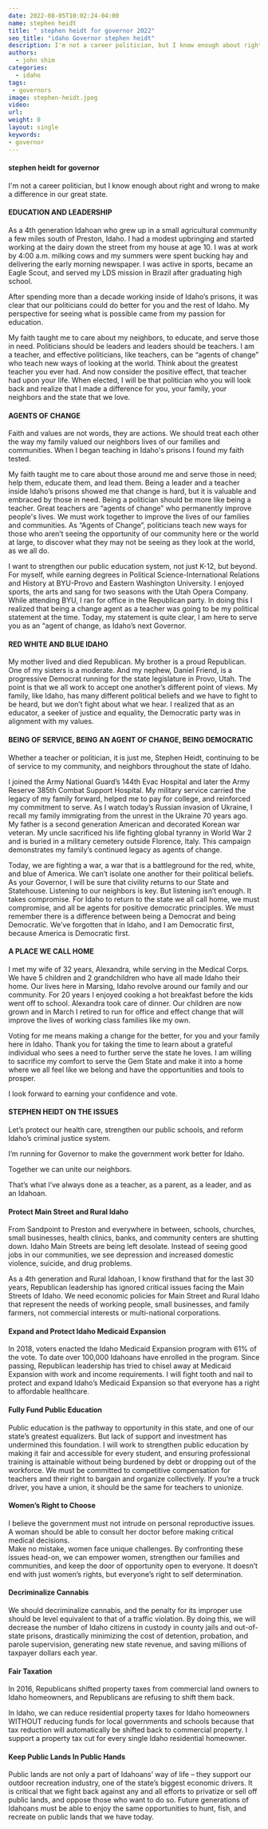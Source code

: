 ```yaml
---
date: 2022-08-05T10:02:24-04:00
name: stephen heidt
title: " stephen heidt for governor 2022"
seo_title: "idaho Governor stephen heidt"
description: I'm not a career politician, but I know enough about right and wrong to make a difference in our great state. 
authors:
  - john shim
categories:
  - idaho
tags:
 - governors
image: stephen-heidt.jpeg
video:
url: 
weight: 0
layout: single
keywords:
- governor 
---
```


#### stephen heidt for governor 

I'm not a career politician, but I know enough about right and wrong to make a difference in our great state. 


#### EDUCATION AND LEADERSHIP
As a 4th generation Idahoan who grew up in a small agricultural community a few miles south of Preston, Idaho. 
I had a modest upbringing and started working at the dairy down the street from my house at age 10. I was at work by 4:00 a.m. milking cows and my summers were spent bucking hay and delivering the early morning newspaper. I was active in sports, became an Eagle Scout, and served my LDS mission in Brazil after graduating high school.

After spending more than a decade working inside of Idaho’s prisons, it was clear that our politicians could do better for you and the rest of Idaho. My perspective for seeing what is possible came from my passion for education.

My faith taught me to care about my neighbors, to educate, and serve those in need. Politicians should be leaders and leaders should be teachers. I am a teacher, and effective politicians, like teachers, can be “agents of change” who teach new ways of looking at the world. Think about the greatest teacher you ever had. And now consider the positive effect, that teacher had upon your life.  When elected, I will be that politician who you will look back and realize that I made a difference for you, your family, your neighbors and the state that we love.  

#### AGENTS OF CHANGE
Faith and values are not words, they are actions. We should treat each other the way my family valued our neighbors lives of our families and communities. When I began teaching in Idaho's prisons I found my faith tested.

My faith taught me to care about those around me and serve those in need; help them, educate them, and lead them. Being a leader and a teacher inside Idaho’s prisons showed me that change is hard, but it is valuable and embraced by those in need. Being a politician should be more like being a teacher. Great teachers are “agents of change” who permanently improve people's lives. We must work together to improve the lives of our families and communities. As “Agents of Change”, politicians teach new ways for those who aren’t seeing the opportunity of our community here or the world at large, to discover what they may not be seeing as they look at the world, as we all do.

I want to strengthen our public education system, not just K-12, but beyond. For myself, while earning degrees in Political Science-International Relations and History at BYU-Provo and Eastern Washington University. I enjoyed sports, the arts and sang for two seasons with the Utah Opera Company. While attending BYU, I ran for office in the Republican party. In doing this I realized that being a change agent as a teacher was going to be my political statement at the time. Today, my statement is quite clear, I am here to serve you as an “agent of change, as Idaho’s next Governor. 

#### RED WHITE AND BLUE IDAHO
My mother lived and died Republican. My brother is a proud Republican. One of my sisters is a moderate. And my nephew, Daniel Friend, is a progressive Democrat running for the state legislature in Provo, Utah. 
The point is that we all work to accept one another’s different point of views. My family, like Idaho, has many different political beliefs and we have to fight to be heard, but we don’t fight about what we hear. I realized that as an educator, a seeker of justice and equality, the Democratic party was in alignment with my values.

#### BEING OF SERVICE, BEING AN AGENT OF CHANGE, BEING DEMOCRATIC
Whether a teacher or politician, it is just me, Stephen Heidt, continuing to be of service to my community, and neighbors throughout the state of Idaho. 

I joined the Army National Guard’s 144th Evac Hospital and later the Army Reserve 385th Combat Support Hospital. My military service carried the legacy of my family forward, helped me to pay for college, and reinforced my commitment to serve. As I watch today’s Russian invasion of Ukraine, I recall my family immigrating from the unrest in the Ukraine 70 years ago. My father is a second generation American and decorated Korean war veteran. My uncle sacrificed his life fighting global tyranny in World War 2 and is buried in a military cemetery outside Florence, Italy. This campaign demonstrates my family’s continued legacy as agents of change. 

Today, we are fighting a war, a war that is a battleground for the red, white, and blue of America. We can’t isolate one another for their political beliefs. As your Governor, I will be sure that civility returns to our State and Statehouse. Listening to our neighbors is key. But listening isn’t enough. It takes compromise. 
For Idaho to return to the state we all call home, we must compromise, and all be agents for positive democratic principles. We must remember there is a difference between being a Democrat and being Democratic. We’ve forgotten that in Idaho, and I am Democratic first, because America is Democratic first. 

#### A PLACE WE CALL HOME 
I met my wife of 32 years, Alexandra, while serving in the Medical Corps.  We have 5 children and 2 grandchildren who have all made Idaho their home. Our lives here in Marsing, Idaho revolve around our family and our community. For 20 years I enjoyed cooking a hot breakfast before the kids went off to school. Alexandra took care of dinner.  Our children are now grown and in March I retired to run for office and effect change that will improve the lives of working class families like my own.

Voting for me means making a change for the better, for you and your family here in Idaho. Thank you for taking the time to learn about a grateful individual who sees a need to further serve the state he loves. I am willing to sacrifice my comfort to serve the Gem State and make it into a home where we all feel like we belong and have the opportunities and tools to prosper.

I look forward to earning your confidence and vote.

#### STEPHEN HEIDT ON THE ISSUES
Let’s protect our health care, strengthen our public schools, and reform Idaho’s criminal justice system. 

I’m running for Governor to make the government work better for Idaho. 

Together we can unite our neighbors.

That’s what I’ve always done as a teacher, as a parent, as a leader, and as an Idahoan. 

#### Protect Main Street and Rural Idaho
From Sandpoint to Preston and everywhere in between, schools, churches, small businesses, health clinics, banks, and community centers are shutting down. Idaho Main Streets are being left desolate. Instead of seeing good jobs in our communities, we see depression and increased domestic violence, suicide, and drug problems.

As a 4th generation and Rural Idahoan, I know firsthand that for the last 30 years, Republican leadership has ignored critical issues facing the Main Streets of Idaho.
We need economic policies for Main Street and Rural Idaho that represent the needs of working people, small businesses, and family farmers, not commercial interests or multi-national corporations.

#### Expand and Protect Idaho Medicaid Expansion 
In 2018, voters enacted the Idaho Medicaid Expansion program with 61% of the vote. To date over 100,000 Idahoans have enrolled in the program. Since passing, Republican leadership has tried to chisel away at Medicaid Expansion with work and income requirements. I will fight tooth and nail to protect and expand Idaho’s Medicaid Expansion so that everyone has a right to affordable healthcare. 

#### Fully Fund Public Education 
Public education is the pathway to opportunity in this state, and one of our state’s greatest equalizers. But lack of support and investment has undermined this foundation. 
I will work to strengthen public education by making it fair and accessible for every student, and ensuring professional training is attainable without being burdened by debt or dropping out of the workforce. 
We must be committed to competitive compensation for teachers and their right to bargain and organize collectively. If you’re a truck driver, you have a union, it should be the same for teachers to unionize. 

#### Women’s Right to Choose
I believe the government must not intrude on personal reproductive issues. A woman should be able to consult her doctor before making critical medical decisions.  
Make no mistake, women face unique challenges. By confronting these issues head-on, we can empower women, strengthen our families and communities, and keep the door of opportunity open to everyone.
It doesn’t end with just women’s rights, but everyone’s right to self determination.

#### Decriminalize Cannabis 
We should decriminalize cannabis, and the penalty for its improper use should be level equivalent to that of a traffic violation. By doing this, we will decrease the number of Idaho citizens in custody in county jails and out-of-state prisons, drastically minimizing the cost of detention, probation, and parole supervision, generating new state revenue, and saving millions of taxpayer dollars each year.

#### Fair Taxation
In 2016, Republicans shifted property taxes from commercial land owners to Idaho homeowners, and Republicans are refusing to shift them back. 

In Idaho, we can reduce residential property taxes for Idaho homeowners WITHOUT reducing funds for local governments and schools because that tax reduction will automatically be shifted back to commercial property. I support a property tax cut for every single Idaho residential homeowner. 

#### Keep Public Lands In Public Hands 
Public lands are not only a part of Idahoans’ way of life – they support our outdoor recreation industry, one of the state’s biggest economic drivers.
It is critical that we fight back against any and all efforts to privatize or sell off public lands, and oppose those who want to do so.
Future generations of Idahoans must be able to enjoy the same opportunities to hunt, fish, and recreate on public lands that we have today.